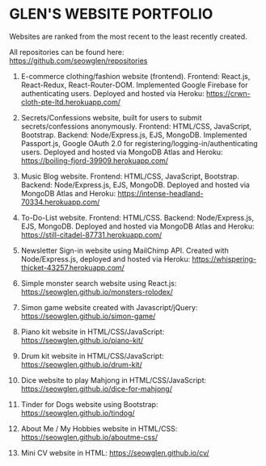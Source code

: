 # GLEN'S WEBSITE PORTFOLIO

Websites are ranked from the most recent to the least recently created.

All repositories can be found here: https://github.com/seowglen/repositories

1. E-commerce clothing/fashion website (frontend). Frontend: React.js, React-Redux, React-Router-DOM. Implemented Google Firebase for      authenticating users. Deployed and hosted via Heroku:
   https://crwn-cloth-pte-ltd.herokuapp.com/

2. Secrets/Confessions website, built for users to submit secrets/confessions anonymously. Frontend: HTML/CSS, JavaScript, Bootstrap. 
   Backend: Node/Express.js, EJS, MongoDB. Implemented Passport.js, Google OAuth 2.0 for registering/logging-in/authenticating users.
   Deployed and hosted via MongoDB Atlas and Heroku:
   https://boiling-fjord-39909.herokuapp.com/

3. Music Blog website. Frontend: HTML/CSS, JavaScript, Bootstrap. Backend: Node/Express.js, EJS, MongoDB. Deployed and hosted via          MongoDB Atlas and Heroku:
   https://intense-headland-70334.herokuapp.com/

4. To-Do-List website. Frontend: HTML/CSS. Backend: Node/Express.js, EJS, MongoDB. Deployed and hosted via MongoDB Atlas and Heroku:
   https://still-citadel-87731.herokuapp.com/

5. Newsletter Sign-in website using MailChimp API. Created with Node/Express.js, deployed and hosted via Heroku: 
   https://whispering-thicket-43257.herokuapp.com/
   
6. Simple monster search website using React.js: https://seowglen.github.io/monsters-rolodex/ 

7. Simon game website created with Javascript/jQuery: https://seowglen.github.io/simon-game/

8. Piano kit website in HTML/CSS/JavaScript: https://seowglen.github.io/piano-kit/

9. Drum kit website in HTML/CSS/JavaScript: https://seowglen.github.io/drum-kit/

10. Dice website to play Mahjong in HTML/CSS/JavaScript: https://seowglen.github.io/dice-for-mahjong/

11. Tinder for Dogs website using Bootstrap: https://seowglen.github.io/tindog/

11. About Me / My Hobbies website in HTML/CSS: https://seowglen.github.io/aboutme-css/

12. Mini CV website in HTML: https://seowglen.github.io/cv/














